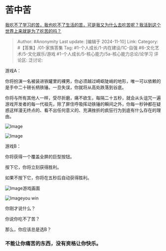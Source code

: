# 苦中苦
[我吃不了学习的苦，我也吃不了生活的苦，可是我又为什么去吃苦呢？我活到这个世界上来就是为了吃苦的吗？](https://www.zhihu.com/question/605614795/answer/3238182977)

> Author: #Anonymity
> Last update: [编辑于 2024-11-10]
> Link:
> Category: #【答集】/01-家族答集
> Tag: #1-个人成长/1-内在建设/1C-自强 #6-文化艺术/5-文化娱乐/游戏 #1-个人成长/5-核心能力/5a-核心能力总论/论学习
> 评论区:
> 泛讨论:

游戏A：

你将扮演一名被装进铁罐里的裸男，你必须越过崎岖陡峭的地形，唯一可以依赖的是手中二十磅长柄铁锤。一旦失误，你就将从高处跌落到谷底。

你将与所有其他人一样，受尽折磨，痛不欲生，每隔二十五秒，就会从头诅咒一遍游戏开发者的每一代祖先，除了屏住呼吸挥动铁锤的瞬间之外，你每一秒钟都在疑惑这样漫无终点的、看不出任何意义的、充满挫折的疯狂行为到底有什么存在的理由。

![Image](https://pic1.zhimg.com/50/v2-190d0489d021f6af5be450e95eba68d6_720w.jpg?source=2c26e567)

![Image](https://pic1.zhimg.com/50/v2-438f896c338ccbcfe7ae2a690cd167bf_720w.jpg?source=2c26e567)

游戏B：

你将获得一个覆盖全屏的巨型按钮。

按下它，你将立刻获得胜利。

如果不按下它，你将在五秒后自动获得胜利。

![Image](https://pic1.zhimg.com/50/v2-e0c29819141ec0970ed15633ba03df4f_720w.jpg?source=2c26e567)游戏画面

![Image](https://picx.zhimg.com/50/v2-344140a6088791ca59af1452b8b9ba26_720w.jpg?source=2c26e567)you win

你刚才说什么？

你说你吃不了苦？

那么，你应该总是选B？

### 不能让你痛苦的东西，没有资格让你快乐。 ###

